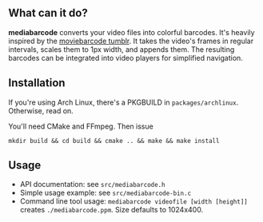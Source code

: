 What can it do?
---------------

**mediabarcode** converts your video files into colorful barcodes. It's heavily inspired by the [moviebarcode tumblr](http://moviebarcode.tumblr.com/movie-index). It takes the video's frames in regular intervals, scales them to 1px width, and appends them. The resulting barcodes can be integrated into video players for simplified navigation.

Installation
------------

If you're using Arch Linux, there's a PKGBUILD in `packages/archlinux`. Otherwise, read on.

You'll need CMake and FFmpeg. Then issue

    mkdir build && cd build && cmake .. && make && make install

Usage
-----

- API documentation: see `src/mediabarcode.h`
- Simple usage example: see `src/mediabarcode-bin.c`
- Command line tool usage: `mediabarcode videofile [width [height]]` creates `./mediabarcode.ppm`. Size defaults to 1024x400.
